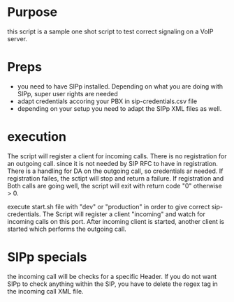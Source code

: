 # Purpose
this script is a sample one shot script to test correct signaling on a VoIP server.

# Preps


* you need to have SIPp installed. Depending on what you are doing with SIPp, super user rights are needed
* adapt credentials accoring your PBX in sip-credentials.csv file
* depending on your setup you need to adapt the SIPp XML files as well.


# execution

The script will register a client for incoming calls. There is no registration for an outgoing call. since it is not needed by SIP RFC to have in registration. There is a handling for DA on the outgoing call, so credentials ar needed.
If registration failes, the sctipt will stop and return a failure. If registration and Both calls are going well, the script will exit with return code "0" otherwise > 0.

execute start.sh file with "dev" or "production" in order to give correct sip-credentials.
The Script will register a client "incoming" and watch for incoming calls on this port. After incoming client is started, another client is started which performs the outgoing call.


# SIPp specials

the incoming call will be checks for a specific Header. If you do not want SIPp to check anything within the SIP, you have to delete the regex tag in the incoming call XML file.
